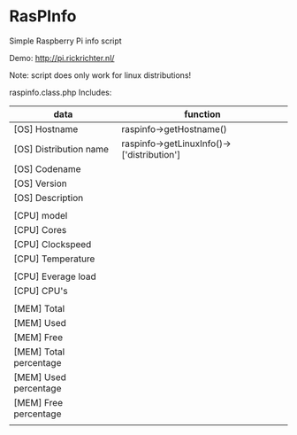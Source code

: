 # RasPInfo
Simple Raspberry Pi info script

Demo: http://pi.rickrichter.nl/

Note: script does only work for linux distributions!

raspinfo.class.php Includes:

| data | function |
| ------------- | ----------- |
| [OS] Hostname | raspinfo->getHostname() |
| [OS] Distribution name | raspinfo->getLinuxInfo()->['distribution'] |
| [OS] Codename | |
| [OS] Version | |
| [OS] Description | |
| | |
| [CPU] model | |
| [CPU] Cores | |
| [CPU] Clockspeed | |
| [CPU] Temperature | |
| | |
| [CPU] Everage load | |
| [CPU] CPU's| |
| | |
| [MEM] Total | |
| [MEM] Used| |
| [MEM] Free| |
| [MEM] Total percentage| |
| [MEM] Used percentage| |
| [MEM] Free percentage| |
| | |
